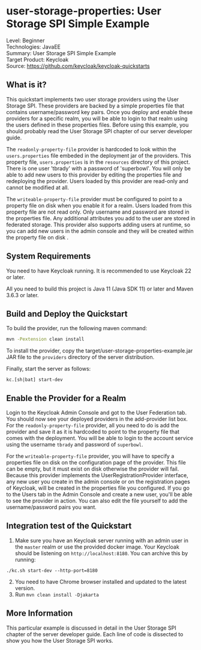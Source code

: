 user-storage-properties: User Storage SPI Simple Example
========================================================

Level: Beginner  
Technologies: JavaEE  
Summary: User Storage SPI Simple Example  
Target Product: <span>Keycloak</span>  
Source: <https://github.com/keycloak/keycloak-quickstarts>  


What is it?
-----------

This quickstart implements two user storage providers using the User Storage SPI.  These providers
are backed by a simple properties file that contains username/password key pairs.  Once you deploy and enable these providers
for a specific realm, you will be able to login to that realm using the users defined in these properties files.  Before
using this example, you should probably read the User Storage SPI chapter of our server developer guide.

The `readonly-property-file` provider is hardcoded to look within the `users.properties` file embeded in the deployment jar
of the providers.  This property file, `users.properties` is in the `resources` directory of this project.
There is one user 'tbrady' with a password of 'superbowl'.  You will only be able to add new users to this provider
by editing the properties file and redeploying the provider.  Users loaded by this provider are read-only and cannot be modified
at all.

The `writeable-property-file` provider must be configured to point to a property file on disk when you enable it for a realm.
Users loaded from this property file are not read only.  Only username and password are stored in the properties file.  Any additional
attributes you add to the user are stored in federated storage.  This provider also supports adding users at runtime, so you can
add new users in the admin console and they will be created within the property file on disk .


System Requirements
-------------------

You need to have <span>Keycloak</span> running. It is recommended to use Keycloak 22 or later.

All you need to build this project is Java 11 (Java SDK 11) or later and Maven 3.6.3 or later.


Build and Deploy the Quickstart
-------------------------------

To build the provider, run the following maven command:

```bash
mvn -Pextension clean install
```

To install the provider, copy the target/user-storage-properties-example.jar JAR file to the `providers` directory of the server distribution.

Finally, start the server as follows:

```
kc.[sh|bat] start-dev
```

Enable the Provider for a Realm
-------------------------------
Login to the <span>Keycloak</span> Admin Console and got to the User Federation tab.   You should now see your deployed providers in the add-provider list box.
For the `readonly-property-file` provider, all you need to do is add the provider and save it as it is hardcoded to point
to the property file that comes with the deployment.  You will be able to login to the account service using the username `tbrady` and password
of `superbowl`.

For the `writeable-property-file` provider, you will have to specify a properties file on disk on the configuration page of the provider.
This file can be empty, but it must exist on disk otherwise the provider will fail.
Because this provider implements the UserRegistrationProvider interface, any new user you create in the
admin console or on the registration pages of <span>Keycloak</span>, will be created in the properties file you configured.  If you go
to the Users tab in the Admin Console and create a new user, you'll be able to see the provider in action.  You can also
edit the file yourself to add the username/password pairs you want.

Integration test of the Quickstart
----------------------------------

1. Make sure you have an Keycloak server running with an admin user in the `master` realm or use the provided docker image. Your <span>Keycloak</span> should be listening on `http://localhost:8180`. You can archive this by running:

```
./kc.sh start-dev --http-port=8180
```

2. You need to have Chrome browser installed and updated to the latest version.
3. Run `mvn clean install -Djakarta`

More Information
----------------
This particular example is discussed in detail in the User Storage SPI chapter of the server developer guide.  Each line of code is dissected
to show you how the User Storage SPI works.
